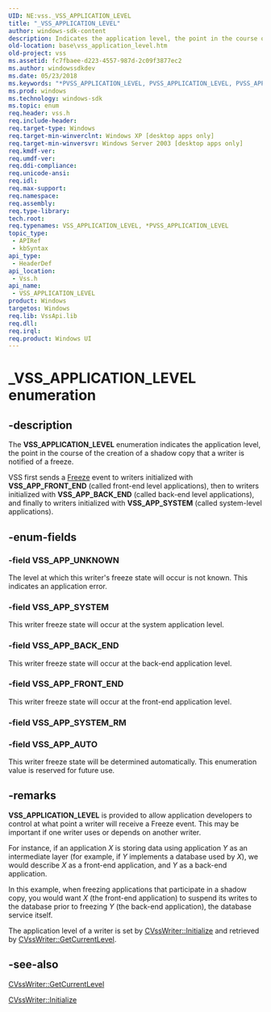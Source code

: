 ```yaml
---
UID: NE:vss._VSS_APPLICATION_LEVEL
title: "_VSS_APPLICATION_LEVEL"
author: windows-sdk-content
description: Indicates the application level, the point in the course of the creation of a shadow copy that a writer is notified of a freeze.
old-location: base\vss_application_level.htm
old-project: vss
ms.assetid: fc7fbaee-d223-4557-987d-2c09f3877ec2
ms.author: windowssdkdev
ms.date: 05/23/2018
ms.keywords: "*PVSS_APPLICATION_LEVEL, PVSS_APPLICATION_LEVEL, PVSS_APPLICATION_LEVEL enumeration pointer [VSS], VSS_APPLICATION_LEVEL, VSS_APPLICATION_LEVEL enumeration [VSS], VSS_APP_AUTO, VSS_APP_BACK_END, VSS_APP_FRONT_END, VSS_APP_SYSTEM, VSS_APP_UNKNOWN, _VSS_APPLICATION_LEVEL, _win32_vss_application_level, base.vss_application_level, vss/PVSS_APPLICATION_LEVEL, vss/VSS_APPLICATION_LEVEL, vss/VSS_APP_AUTO, vss/VSS_APP_BACK_END, vss/VSS_APP_FRONT_END, vss/VSS_APP_SYSTEM, vss/VSS_APP_UNKNOWN"
ms.prod: windows
ms.technology: windows-sdk
ms.topic: enum
req.header: vss.h
req.include-header: 
req.target-type: Windows
req.target-min-winverclnt: Windows XP [desktop apps only]
req.target-min-winversvr: Windows Server 2003 [desktop apps only]
req.kmdf-ver: 
req.umdf-ver: 
req.ddi-compliance: 
req.unicode-ansi: 
req.idl: 
req.max-support: 
req.namespace: 
req.assembly: 
req.type-library: 
tech.root: 
req.typenames: VSS_APPLICATION_LEVEL, *PVSS_APPLICATION_LEVEL
topic_type:
 - APIRef
 - kbSyntax
api_type:
 - HeaderDef
api_location:
 - Vss.h
api_name:
 - VSS_APPLICATION_LEVEL
product: Windows
targetos: Windows
req.lib: VssApi.lib
req.dll: 
req.irql: 
req.product: Windows UI
---
```


# _VSS_APPLICATION_LEVEL enumeration


## -description


The <b>VSS_APPLICATION_LEVEL</b> enumeration indicates 
    the application level, the point in the course of the creation of a shadow copy that a writer is notified of a 
    freeze.

VSS first sends a <a href="https://msdn.microsoft.com/library/Aa384656(v=VS.85).aspx">Freeze</a> event to writers 
    initialized with <b>VSS_APP_FRONT_END</b> (called front-end level applications), then to 
    writers initialized with <b>VSS_APP_BACK_END</b> (called back-end level applications), and 
    finally to writers initialized with <b>VSS_APP_SYSTEM</b> (called system-level 
    applications).


## -enum-fields




### -field VSS_APP_UNKNOWN

The level at which this writer's freeze state will occur is not known. This indicates an application 
      error.


### -field VSS_APP_SYSTEM

This writer freeze state will occur at the system application level.


### -field VSS_APP_BACK_END

This writer freeze state will occur at the back-end application level.


### -field VSS_APP_FRONT_END

This writer freeze state will occur at the front-end application level.


### -field VSS_APP_SYSTEM_RM


### -field VSS_APP_AUTO

This writer freeze state will be determined automatically. This enumeration value is reserved for future 
      use.


## -remarks



<b>VSS_APPLICATION_LEVEL</b> is provided to allow 
    application developers to control at what point a writer will receive a Freeze event. This may be important if one 
    writer uses or depends on another writer.

For instance, if an application <i>X</i> is storing data using application 
    <i>Y</i> as an intermediate layer (for example, if <i>Y</i> implements a 
    database used by <i>X</i>), we would describe <i>X</i> as a front-end 
    application, and <i>Y</i> as a back-end application.

In this example, when freezing applications that participate in a shadow copy, you would want 
    <i>X</i> (the front-end application) to suspend its writes to the database prior to freezing 
    <i>Y </i>(the back-end application), the database service itself.

The application level of a writer is set by 
    <a href="https://msdn.microsoft.com/a427ebbd-b7c4-46ba-ba16-dd601b1f956e">CVssWriter::Initialize</a> and retrieved by 
    <a href="https://msdn.microsoft.com/09540f57-832a-49ca-9b64-e7660b331192">CVssWriter::GetCurrentLevel</a>.




## -see-also




<a href="https://msdn.microsoft.com/09540f57-832a-49ca-9b64-e7660b331192">CVssWriter::GetCurrentLevel</a>



<a href="https://msdn.microsoft.com/a427ebbd-b7c4-46ba-ba16-dd601b1f956e">CVssWriter::Initialize</a>
 

 

